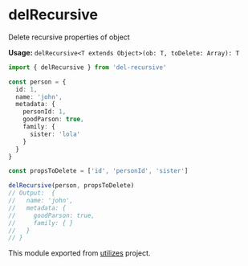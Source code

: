 # delRecursive

Delete recursive properties of object

**Usage:** `delRecursive<T extends Object>(ob: T, toDelete: Array): T`

```typescript
import { delRecursive } from 'del-recursive'

const person = {
  id: 1,
  name: 'john',
  metadata: {
    personId: 1,
    goodParson: true,
    family: {
      sister: 'lola'
    }
  }
}

const propsToDelete = ['id', 'personId', 'sister']

delRecursive(person, propsToDelete)
// Output:  {
//   name: 'john',
//   metadata: {
//     goodParson: true,
//     family: { }
//   }
// }
```

<!-- *keywords [] *keywordsend -->


This module exported from [utilizes](https://www.npmjs.com/package/utilizes) project.